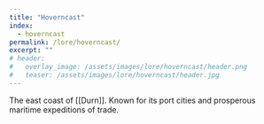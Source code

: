 ```yaml
---
title: "Hoverncast"
index:
  - hoverncast
permalink: /lore/hoverncast/
excerpt: ""
# header:
#   overlay_image: /assets/images/lore/hoverncast/header.png
#   teaser: /assets/images/lore/hoverncast/header.jpg
---
```

The east coast of [[Durn]]. Known for its port cities and prosperous maritime expeditions of trade.